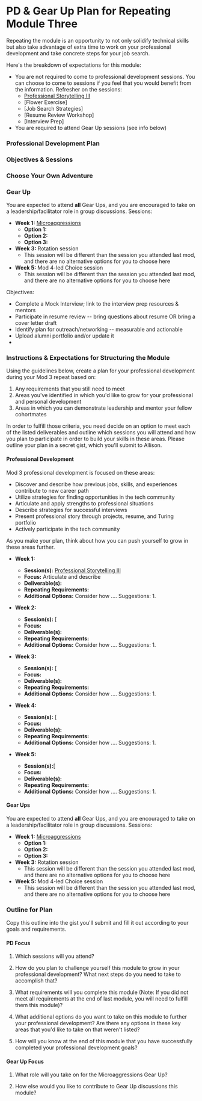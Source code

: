 # PD & Gear Up Plan for Repeating Module Three
Repeating the module is an opportunity to not only solidify technical skills but also take advantage of extra time to work on your professional development and take concrete steps for your job search. 

Here's the breakdown of expectations for this module:

* You are not required to come to professional development sessions. You can choose to come to sessions if you feel that you would benefit from the information. Refresher on the sessions:
    * [Professional Storytelling III](https://github.com/turingschool/career-development-curriculum/blob/master/module_three/professional_storytelling_iii.md)
    * [Flower Exercise]
    * [Job Search Strategies]
    * [Resume Review Workshop]
    * [Interview Prep]
* You are required to attend Gear Up sessions (see info below)

### Professional Development Plan


### Objectives & Sessions

### Choose Your Own Adventure


### Gear Up
You are expected to attend **all** Gear Ups, and you are encouraged to take on a leadership/facilitator role in group discussions. Sessions:

* **Week 1:** [Microaggressions](https://github.com/turingschool/gear-up/blob/master/Mod3_Week1_Microaggressions_update.md)
    * **Option 1:** 
    * **Option 2:**
    * **Option 3:** 
* **Week 3:** Rotation session
     * This session will be different than the session you attended last mod, and there are no alternative options for you to choose here
* **Week 5:** Mod 4-led Choice session 
     * This session will be different than the session you attended last mod, and there are no alternative options for you to choose here



Objectives:
* Complete a Mock Interview; link to the interview prep resources & mentors
* Participate in resume review -- bring questions about resume OR bring a cover letter draft
* Identify plan for outreach/networking -- measurable and actionable
* Upload alumni portfolio and/or update it
* 






### Instructions & Expectations for Structuring the Module
Using the guidelines below, create a plan for your professional development during your Mod 3 repeat based on:

1. Any requirements that you still need to meet 
2. Areas you've identified in which you'd like to grow for your professional and personal development
3. Areas in which you can demonstrate leadership and mentor your fellow cohortmates

In order to fulfill those criteria, you need decide on an option to meet each of the listed deliverables and outline which sessions you will attend and how you plan to participate in order to build your skills in these areas. Please outline your plan in a secret gist, which you'll submit to Allison. 

#### Professional Development
Mod 3 professional development is focused on these areas:

* Discover and describe how previous jobs, skills, and experiences contribute to new career path
* Utilize strategies for finding opportunities in the tech community
* Articulate and apply strengths to professional situations
* Describe strategies for successful interviews
* Present professional story through projects, resume, and Turing portfolio
* Actively participate in the tech community

As you make your plan, think about how you can push yourself to grow in these areas further.

* **Week 1:**
   * **Session(s):** [Professional Storytelling III](https://github.com/turingschool/career-development-curriculum/blob/master/module_three/professional_storytelling_iii.md)
   * **Focus:** Articulate and describe 
   * **Deliverable(s):** 
   * **Repeating Requirements:** 
   * **Additional Options:** Consider how .... Suggestions:
      1. 

* **Week 2:**
   * **Session(s):** [
   * **Focus:** 
   * **Deliverable(s):** 
   * **Repeating Requirements:** 
   * **Additional Options:** Consider how .... Suggestions:
      1. 

* **Week 3:**
   * **Session(s):** [
   * **Focus:** 
   * **Deliverable(s):** 
   * **Repeating Requirements:** 
   * **Additional Options:** Consider how .... Suggestions:
      1. 

* **Week 4:**
   * **Session(s):** [
   * **Focus:** 
   * **Deliverable(s):** 
   * **Repeating Requirements:** 
   * **Additional Options:** Consider how .... Suggestions:
      1. 

* **Week 5:**
   * **Session(s):**[
   * **Focus:** 
   * **Deliverable(s):** 
   * **Repeating Requirements:** 
   * **Additional Options:** Consider how .... Suggestions:
      1. 

#### Gear Ups 
You are expected to attend **all** Gear Ups, and you are encouraged to take on a leadership/facilitator role in group discussions. Sessions:

* **Week 1:** [Microaggressions](https://github.com/turingschool/gear-up/blob/master/Mod3_Week1_Microaggressions_update.md)
    * **Option 1:** 
    * **Option 2:**
    * **Option 3:** 
* **Week 3:** Rotation session
     * This session will be different than the session you attended last mod, and there are no alternative options for you to choose here
* **Week 5:** Mod 4-led Choice session 
     * This session will be different than the session you attended last mod, and there are no alternative options for you to choose here

### Outline for Plan
Copy this outline into the gist you'll submit and fill it out according to your goals and requirements.

#### PD Focus

1. Which sessions will you attend?

2. How do you plan to challenge yourself this module to grow in your professional development? What next steps do you need to take to accomplish that?

3. What requirements will you complete this module (Note: If you did not meet all requirements at the end of last module, you will need to fulfill them this module)?

4. What additional options do you want to take on this module to further your professional development? Are there any options in these key areas that you'd like to take on that weren't listed?

5. How will you know at the end of this module that you have successfully completed your professional development goals?

#### Gear Up Focus

1. What role will you take on for the Microaggressions Gear Up? 

2. How else would you like to contribute to Gear Up discussions this module?

